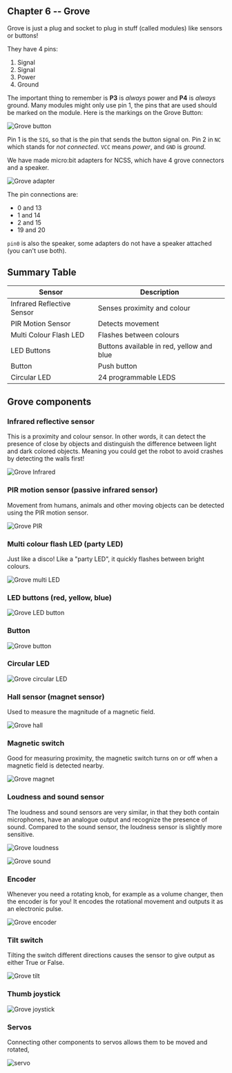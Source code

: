 ## Chapter 6 -- Grove

Grove is just a plug and socket to plug in stuff (called modules) like sensors or buttons!

They have 4 pins:
1. Signal
2. Signal
3. Power
4. Ground

The important thing to remember is **P3** is *always* power and **P4** is *always* ground. Many modules might only use pin 1, the pins that are used should be marked on the module. Here is the markings on the Grove Button:

![Grove button](images/grove-button.jpg)

Pin 1 is the `SIG`, so that is the pin that sends the button signal on. Pin 2 in `NC` which stands for *not connected*. `VCC` means *power*, and `GND` is *ground*.

We have made micro:bit adapters for NCSS, which have 4 grove connectors and a speaker.

![Grove adapter](images/grove-adapter.png)

The pin connections are:

- 0 and 13
- 1 and 14
- 2 and 15
- 19 and 20

`pin0` is also the speaker, some adapters do not have a speaker attached (you can't use both).

## Summary Table
| Sensor | Description |
| --- | --- |
| Infrared Reflective Sensor | Senses proximity and colour |
| PIR Motion Sensor | Detects movement |
| Multi Colour Flash LED | Flashes between colours |
| LED Buttons | Buttons available in red, yellow and blue |
| Button | Push button |
| Circular LED | 24 programmable LEDS |

## Grove components

### Infrared reflective sensor
This is a proximity and colour sensor. In other words, it can detect the presence of close by objects and distinguish the difference between light and dark colored objects. Meaning you could get the robot to avoid crashes by detecting the walls first!

![Grove Infrared](images/grove-infrared.jpg)

### PIR motion sensor (passive infrared sensor)
Movement from humans, animals and other moving objects can be detected using the PIR motion sensor.

![Grove PIR](images/grove-PIR.jpg)

### Multi colour flash LED (party LED)
Just like a disco! Like a "party LED", it quickly flashes between bright colours.

![Grove multi LED](images/grove-multi-LED.jpg)

### LED buttons (red, yellow, blue)

![Grove LED button](images/grove-LED-button.jpg)

### Button

![Grove button](images/grove-button.jpg)

### Circular LED

![Grove circular LED](images/grove-circular-LED.jpg)

### Hall sensor (magnet sensor)
Used to measure the magnitude of a magnetic field.

![Grove hall](images/grove-hall.jpg)

### Magnetic switch
Good for measuring proximity, the magnetic switch turns on or off when a magnetic field is detected nearby.

![Grove magnet](images/grove-magnet.jpg)

### Loudness and sound sensor
The loudness and sound sensors are very similar, in that they both contain microphones, have an analogue output and recognize the presence of sound. Compared to the sound sensor, the loudness sensor is slightly more sensitive.

![Grove loudness](images/grove-loudness.jpg)

![Grove sound](images/grove-sound.jpg)

### Encoder
Whenever you need a rotating knob, for example as a volume changer, then the encoder is for you! It encodes the rotational movement and outputs it as an electronic pulse.

![Grove encoder](images/grove-encoder.jpg)

### Tilt switch
Tilting the switch different directions causes the sensor to give output as either True or False.

![Grove tilt](images/grove-tilt.jpg)

### Thumb joystick

![Grove joystick](images/grove-joystick.jpg)

### Servos
Connecting other components to servos allows them to be moved and rotated,

![servo](images/servo.jpg)
